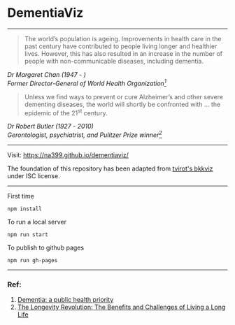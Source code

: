 # DementiaViz

----------------------------

>The world’s population is ageing. Improvements in health care in the past century have contributed to people living longer and healthier lives. However, this has also resulted in an increase in the number of people with non-communicable diseases, including dementia.

*Dr Margaret Chan (1947 - )*  
*Former Director-General of World Health Organization[<sup>1</sup>](#1)*  

>Unless we find ways to prevent or cure Alzheimer’s and other severe dementing diseases, the world will shortly be confronted with … the epidemic of the 21<sup>st</sup> century.

*Dr Robert Butler (1927 - 2010)*  
*Gerontologist, psychiatrist, and Pulitzer Prize winner[<sup>2</sup>](#2)*  

----------------------------

Visit: https://na399.github.io/dementiaviz/

The foundation of this repository has been adapted from [tvirot's bkkviz](https://github.com/tvirot/bkkviz) under ISC license.

----------------------------

First time

```
npm install
```

To run a local server

```
npm run start
```

To publish to github pages

```
npm run gh-pages
```

----------------------------

### Ref:
1. <span id="1"></span>[Dementia: a public health priority](http://apps.who.int/iris/bitstream/10665/75263/1/9789241564458_eng.pdf?ua=1)
2. <span id="2"></span>[The Longevity Revolution: The Benefits and Challenges of Living a Long Life](https://www.goodreads.com/book/show/2972494-the-longevity-revolution)